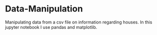 # Data-Manipulation
Manipulating data from a csv file on information regarding houses.
In this jupyter notebook I use pandas and matplotlib.
